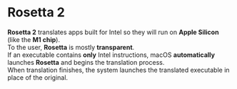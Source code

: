 # Rosetta 2
**Rosetta 2** translates apps built for Intel so they will run on **Apple Silicon** (like the **M1 chip**).<br>
To the user, **Rosetta** is mostly **transparent**.<br>
If an executable contains **only** Intel instructions, macOS **automatically** launches **Rosetta** and begins the translation process.<br>
When translation finishes, the system launches the translated executable in place of the original.<br>

